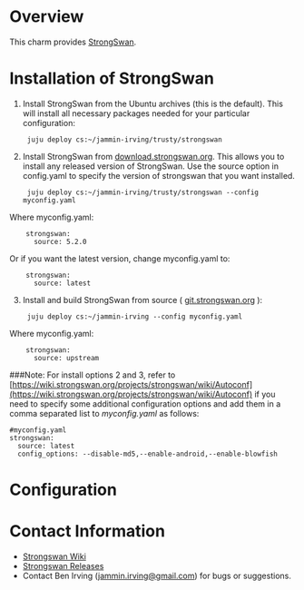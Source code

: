 # Overview

This charm provides [StrongSwan](http://www.strongswan.org). 

# Installation of StrongSwan

1. Install StrongSwan from the Ubuntu archives (this is the default). This will install all necessary packages needed for your particular configuration:

        juju deploy cs:~/jammin-irving/trusty/strongswan

2. Install StrongSwan from [download.strongswan.org](http://download.strongswan.org). This allows you to install any released version of StrongSwan. Use the source option in config.yaml to specify the version of strongswan that you want installed.

        juju deploy cs:~/jammin-irving/trusty/strongswan --config myconfig.yaml
Where myconfig.yaml:
        
        strongswan:
          source: 5.2.0
Or if you want the latest version, change myconfig.yaml to:

        strongswan:
          source: latest

3. Install and build StrongSwan from source ( [git.strongswan.org](git.strongswan.org) ):

        juju deploy cs:~/jammin-irving --config myconfig.yaml
Where myconfig.yaml:
        
        strongswan:
          source: upstream


###Note: 
For install options 2 and 3, refer to [https://wiki.strongswan.org/projects/strongswan/wiki/Autoconf](https://wiki.strongswan.org/projects/strongswan/wiki/Autoconf) if you need to specify some additional configuration options and add them in a comma separated list  to <i>myconfig.yaml</i> as follows: 

    #myconfig.yaml
    strongswan:
      source: latest
      config_options: --disable-md5,--enable-android,--enable-blowfish
# Configuration



# Contact Information

- [Strongswan Wiki](https://wiki.strongswan.org)
- [Strongswan Releases](http://downloads.strongswan.org)
- Contact Ben Irving (jammin.irving@gmail.com) for bugs or suggestions.